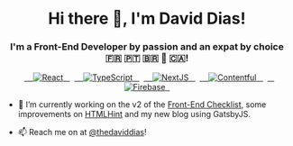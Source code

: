 <h1 align="center">
<br>
  Hi there 👋, I'm David Dias!
  <br>
</h1>
<h3 align="center">
  I'm a Front-End Developer by passion and an expat by choice 🇫🇷 🇵🇹 🇧🇷 📍 🇨🇦!
 </h3>


<p align="center">
  <a href="https://reactjs.org/">
    <img src="https://img.shields.io/badge/React-61DBFB.svg?style=flat-square" alt="React">
  </a>
  <a href="https://reactjs.org/">
    <img src="https://img.shields.io/badge/TypeScript-blue.svg?style=flat-square" alt="TypeScript">
  </a>
  <a href="https://reactjs.org/">
    <img src="https://img.shields.io/badge/NextJS-black.svg?style=flat-square" alt="NextJS">
  </a>
  <a href="https://reactjs.org/">
    <img src="https://img.shields.io/badge/Contentful-important.svg?style=flat-square" alt="Contentful">
  </a>
  <a href="https://reactjs.org/">
    <img src="https://img.shields.io/badge/Firebase-yellow.svg?style=flat-square" alt="Firebase">
  </a>    
</p>


- 🔭 I’m currently working on the v2 of the [Front-End Checklist](https://frontendchecklist.io/), some improvements on [HTMLHint](https://github.com/htmlhint/HTMLHint) and my new blog using GatsbyJS.

- 📫 Reach me on at [@thedaviddias](https://twitter.com/thedaviddias)!


